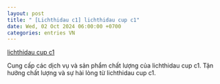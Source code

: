 ```yaml
---
layout: post
title: " [Lichthidau c1] lichthidau cup c1"
date: Wed, 02 Oct 2024 06:00:00 +0700
categories: entries VN
---
```

[lichthidau cup c1](https://vasep.com.vn/Xsn/lichthidau%20cup%20c1/)

Cung cấp các dịch vụ và sản phẩm chất lượng của lichthidau cup c1. Tận hưởng chất lượng và sự hài lòng từ lichthidau cup c1.️

